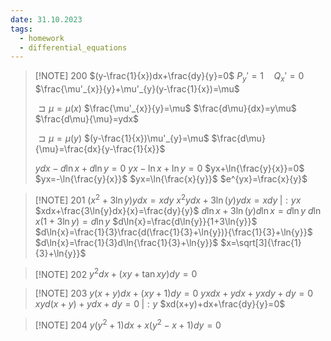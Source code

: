 ```yaml
---
date: 31.10.2023
tags:
  - homework
  - differential_equations
---
```


> [!NOTE] 200
> $(y-\frac{1}{x})dx+\frac{dy}{y}=0$
> $P_{y}'=1\quad Q_{x}'=0$
> $\frac{\mu'_{x}}{y}+\mu'_{y}(y-\frac{1}{x})=\mu$
> 
> $\sqsupset \mu=\mu(x)$
> $\frac{\mu'_{x}}{y}=\mu$
> $\frac{d\mu}{dx}=y\mu$
> $\frac{d\mu}{\mu}=ydx$
> 
> $\sqsupset \mu=\mu(y)$
> $(y-\frac{1}{x})\mu'_{y}=\mu$
> $\frac{d\mu}{\mu}=\frac{dx}{y-\frac{1}{x}}$
> 
> $ydx-d\ln{x}+d\ln{y}=0$
> $yx-\ln{x}+\ln{y}=0$
> $yx+\ln{\frac{y}{x}}=0$
> $yx=-\ln{\frac{y}{x}}$
> $yx=\ln{\frac{x}{y}}$
> $e^{yx}=\frac{x}{y}$

> [!NOTE] 201
> $(x^{2}+3\ln{y})ydx=xdy$
> $x^{2}ydx+3\ln{(y)}ydx=xdy\;|:yx$
> $xdx+\frac{3\ln{y}dx}{x}=\frac{dy}{y}$
> $d\ln{x}+3\ln{(y)}d\ln{x}=d\ln{y}$
> $d\ln{x}(1+3\ln{y})=d\ln{y}$
> $d\ln{x}=\frac{d\ln{y}}{1+3\ln{y}}$
> $d\ln{x}=\frac{1}{3}\frac{d(\frac{1}{3}+\ln{y})}{\frac{1}{3}+\ln{y}}$
> $d\ln{x}=\frac{1}{3}d\ln{\frac{1}{3}+\ln{y}}$
> $x=\sqrt[3]{\frac{1}{3}+\ln{y}}$

> [!NOTE] 202
> $y^{2}dx+(xy+\tan{xy})dy=0$

> [!NOTE] 203
> $y(x+y)dx+(xy+1)dy=0$
> $yxdx+ydx+yxdy+dy=0$
> $xyd(x+y)+ydx+dy=0\;|:y$
> $xd(x+y)+dx+\frac{dy}{y}=0$

> [!NOTE] 204
> $y(y^{2}+1)dx+x(y^{2}-x+1)dy=0$

